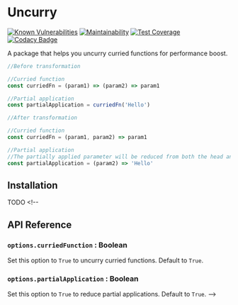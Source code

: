 # Uncurry

[![Known Vulnerabilities](https://snyk.io/test/github/winston0410/uncurry/badge.svg?targetFile=package.json)](https://snyk.io/test/github/winston0410/uncurry?targetFile=package.json) [![Maintainability](https://api.codeclimate.com/v1/badges/8503697bcf569800b298/maintainability)](https://codeclimate.com/github/winston0410/uncurry/maintainability) [![Test Coverage](https://api.codeclimate.com/v1/badges/8503697bcf569800b298/test_coverage)](https://codeclimate.com/github/winston0410/uncurry/test_coverage) [![Codacy Badge](https://app.codacy.com/project/badge/Grade/167e407501e24a79a4f8e43a9c78e470)](https://www.codacy.com/manual/winston0410/uncurry/dashboard?utm_source=github.com&utm_medium=referral&utm_content=winston0410/uncurry&utm_campaign=Badge_Grade)

A package that helps you uncurry curried functions for performance boost.

```javascript
//Before transformation

//Curried function
const curriedFn = (param1) => (param2) => param1

//Partial application
const partialApplication = curriedFn('Hello')
```

```javascript
//After transformation

//Curried function
const curriedFn = (param1, param2) => param1

//Partial application
//The partially applied parameter will be reduced from both the head and the body of the function.
const partialApplication = (param2) => 'Hello'
```

## Installation

TODO <!--

## API Reference

### `options.curriedFunction` : Boolean

Set this option to `True` to uncurry curried functions. Default to `True`.

### `options.partialApplication` : Boolean

Set this option to `True` to reduce partial applications. Default to `True`. -->
